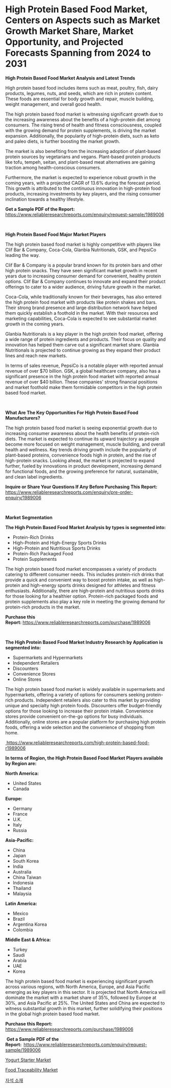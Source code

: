 <p><h1>High Protein Based Food Market, Centers on Aspects such as Market Growth Market Share, Market Opportunity, and Projected Forecasts Spanning from 2024 to 2031</h1></p><p><strong>High Protein Based Food Market Analysis and Latest Trends</strong></p>
<p><p>High protein based food includes items such as meat, poultry, fish, dairy products, legumes, nuts, and seeds, which are rich in protein content. These foods are essential for body growth and repair, muscle building, weight management, and overall good health.</p><p>The high protein based food market is witnessing significant growth due to the increasing awareness about the benefits of a high-protein diet among consumers. The rising trend of health and fitness consciousness, coupled with the growing demand for protein supplements, is driving the market expansion. Additionally, the popularity of high-protein diets, such as keto and paleo diets, is further boosting the market growth.</p><p>The market is also benefiting from the increasing adoption of plant-based protein sources by vegetarians and vegans. Plant-based protein products like tofu, tempeh, seitan, and plant-based meat alternatives are gaining traction among health-conscious consumers.</p><p>Furthermore, the market is expected to experience robust growth in the coming years, with a projected CAGR of 13.6% during the forecast period. This growth is attributed to the continuous innovation in high-protein food products, increasing investments by key players, and the rising consumer inclination towards a healthy lifestyle.</p></p>
<p><strong>Get a Sample PDF of the Report:&nbsp;</strong> <a href="https://www.reliableresearchreports.com/enquiry/request-sample/1989006">https://www.reliableresearchreports.com/enquiry/request-sample/1989006</a></p>
<p>&nbsp;</p>
<p><strong>High Protein Based Food Major Market Players</strong></p>
<p><p>The high protein based food market is highly competitive with players like Clif Bar & Company, Coca-Cola, Glanbia Nutritionals, GSK, and PepsiCo leading the way. </p><p>Clif Bar & Company is a popular brand known for its protein bars and other high protein snacks. They have seen significant market growth in recent years due to increasing consumer demand for convenient, healthy protein options. Clif Bar & Company continues to innovate and expand their product offerings to cater to a wider audience, driving future growth in the market.</p><p>Coca-Cola, while traditionally known for their beverages, has also entered the high protein food market with products like protein shakes and bars. Their strong brand presence and large distribution network have helped them quickly establish a foothold in the market. With their resources and marketing capabilities, Coca-Cola is expected to see substantial market growth in the coming years.</p><p>Glanbia Nutritionals is a key player in the high protein food market, offering a wide range of protein ingredients and products. Their focus on quality and innovation has helped them carve out a significant market share. Glanbia Nutritionals is projected to continue growing as they expand their product lines and reach new markets.</p><p>In terms of sales revenue, PepsiCo is a notable player with reported annual revenue of over $70 billion. GSK, a global healthcare company, also has a significant presence in the high protein food market with reported annual revenue of over $40 billion. These companies' strong financial positions and market foothold make them formidable competitors in the high protein based food market.</p></p>
<p>&nbsp;</p>
<p><strong>What Are The Key Opportunities For High Protein Based Food Manufacturers?</strong></p>
<p><p>The high protein based food market is seeing exponential growth due to increasing consumer awareness about the health benefits of protein-rich diets. The market is expected to continue its upward trajectory as people become more focused on weight management, muscle building, and overall health and wellness. Key trends driving growth include the popularity of plant-based proteins, convenience foods high in protein, and the rise of high-protein snacks. Looking ahead, the market is projected to expand further, fueled by innovations in product development, increasing demand for functional foods, and the growing preference for natural, sustainable, and clean label ingredients.</p></p>
<p><strong>Inquire or Share Your Questions If Any Before Purchasing This Report:</strong> <a href="https://www.reliableresearchreports.com/enquiry/pre-order-enquiry/1989006">https://www.reliableresearchreports.com/enquiry/pre-order-enquiry/1989006</a></p>
<p>&nbsp;</p>
<p><strong>Market Segmentation</strong></p>
<p><strong>The High Protein Based Food Market Analysis by types is segmented into:</strong></p>
<p><ul><li>Protein-Rich Drinks</li><li>High-Protein and High-Energy Sports Drinks</li><li>High-Protein and Nutritious Sports Drinks</li><li>Protein-Rich Packaged Food</li><li>Protein Supplements</li></ul></p>
<p><p>The high protein based food market encompasses a variety of products catering to different consumer needs. This includes protein-rich drinks that provide a quick and convenient way to boost protein intake, as well as high-protein and high-energy sports drinks designed for athletes and fitness enthusiasts. Additionally, there are high-protein and nutritious sports drinks for those looking for a healthier option. Protein-rich packaged foods and protein supplements also play a key role in meeting the growing demand for protein-rich products in the market.</p></p>
<p><strong>Purchase this Report:&nbsp;</strong><a href="https://www.reliableresearchreports.com/purchase/1989006">https://www.reliableresearchreports.com/purchase/1989006</a></p>
<p>&nbsp;</p>
<p><strong>The High Protein Based Food Market Industry Research by Application is segmented into:</strong></p>
<p><ul><li>Supermarkets and Hypermarkets</li><li>Independent Retailers</li><li>Discounters</li><li>Convenience Stores</li><li>Online Stores</li></ul></p>
<p><p>The high protein based food market is widely available in supermarkets and hypermarkets, offering a variety of options for consumers seeking protein-rich products. Independent retailers also cater to this market by providing unique and specialty high protein foods. Discounters offer budget-friendly options for those looking to increase their protein intake. Convenience stores provide convenient on-the-go options for busy individuals. Additionally, online stores are a popular platform for purchasing high protein foods, offering a wide selection and the convenience of shopping from home.</p></p>
<p><a href="https://www.reliableresearchreports.com/high-protein-based-food-r1989006">&nbsp;https://www.reliableresearchreports.com/high-protein-based-food-r1989006</a></p>
<p><strong>In terms of Region, the High Protein Based Food Market Players available by Region are:</strong></p>
<p>
    <p> <strong> North America: </strong>
        <ul>
            <li>United States</li>
            <li>Canada</li>
        </ul>
        </p> 
    <p> <strong> Europe: </strong>
        <ul>
            <li>Germany</li>
            <li>France</li>
            <li>U.K.</li>
            <li>Italy</li>
            <li>Russia</li>
        </ul>
        </p> 
    <p> <strong> Asia-Pacific: </strong>
        <ul>
            <li>China</li>
            <li>Japan</li>
            <li>South Korea</li>
            <li>India</li>
            <li>Australia</li>
            <li>China Taiwan</li>
            <li>Indonesia</li>
            <li>Thailand</li>
            <li>Malaysia</li>
        </ul>
        </p> 
    <p> <strong> Latin America: </strong>
        <ul>
            <li>Mexico</li>
            <li>Brazil</li>
            <li>Argentina Korea</li>
            <li>Colombia</li>
        </ul>
        </p> 
    <p> <strong> Middle East & Africa: </strong>
        <ul>
            <li>Turkey</li>
            <li>Saudi</li>
            <li>Arabia</li>
            <li>UAE</li>
            <li>Korea</li>
        </ul>
    </p>
    </p>
<p><p>The high protein based food market is experiencing significant growth across various regions, with North America, Europe, and Asia Pacific emerging as key players in this sector. It is projected that North America will dominate the market with a market share of 35%, followed by Europe at 30%, and Asia Pacific at 25%. The United States and China are expected to witness substantial growth in this market, further solidifying their positions in the global high protein based food market.</p></p>
<p><strong>Purchase this Report: </strong><a href="https://www.reliableresearchreports.com/purchase/1989006">https://www.reliableresearchreports.com/purchase/1989006</a></p>
<p>&nbsp;<strong>Get a Sample PDF of the Report:&nbsp;&nbsp;</strong><a href="https://www.reliableresearchreports.com/enquiry/request-sample/1989006">https://www.reliableresearchreports.com/enquiry/request-sample/1989006</a></p>
<p><strong></strong></p>
<p><p><a href="https://github.com/kathiaseamanalvaradovlprc2h/Market-Research-Report-List-1/blob/main/yogurt-starter-market.md">Yogurt Starter Market</a></p><p><a href="https://github.com/wusalecollins540tpqoz/Market-Research-Report-List-1/blob/main/food-traceability-market.md">Food Traceability Market</a></p><p><a href="https://github.com/oajzkywllm460/Market-Research-Report-List-1/blob/main/151850417067.md">자석 소재</a></p></p>